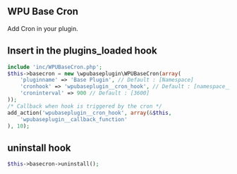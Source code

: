 WPU Base Cron
---

Add Cron in your plugin.

## Insert in the plugins_loaded hook

```php
include 'inc/WPUBaseCron.php';
$this->basecron = new \wpubaseplugin\WPUBaseCron(array(
    'pluginname' => 'Base Plugin', // Default : [Namespace]
    'cronhook' => 'wpubaseplugin__cron_hook', // Default : [namespace__cron_hook]
    'croninterval' => 900 // Default : [3600]
));
/* Callback when hook is triggered by the cron */
add_action('wpubaseplugin__cron_hook', array(&$this,
    'wpubaseplugin__callback_function'
), 10);
```

## uninstall hook ##

```php
$this->basecron->uninstall();
```
